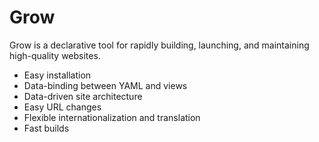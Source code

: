 # Grow

Grow is a declarative tool for rapidly building, launching, and maintaining high-quality websites.

- Easy installation
- Data-binding between YAML and views
- Data-driven site architecture
- Easy URL changes
- Flexible internationalization and translation
- Fast builds
